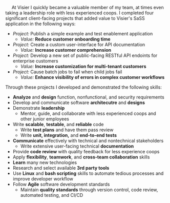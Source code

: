 &nbsp;&nbsp;&nbsp;&nbsp;
At Visier I quickly became a valuable member of my team, at times even taking a leadership role with less experienced coops. I completed four significant client-facing projects that added value to Visier's SaSS application in the following ways:
- *Project:* Publish a simple example and test enablement application
  - *Value:* **Reduce customer onboarding time**
- *Project:* Create a custom user-interface for API documentation
  - *Value:* **Increase customer comprehension**
- *Project:* Develop a new set of public-facing RESTful API endoints for enterprise customers
  - *Value:* **Increase customization for multi-tenant customers**
- *Project:* Cause batch jobs to fail when child jobs fail
  - *Value:* **Enhance visibility of errors in complex customer workflows**

Through these projects I developed and demonstrated the following skills:
- **Analyze** and **design** function, nonfunctional, and security requirements
- Develop and communicate software **architecutre** and **designs**
- Demonstrate **leadership**
  - Mentor, guide, and collaborate with less experienced coops and other junior employees
- Write **scalable**, **testable**, and **reliable** code
  - Write **test plans** and have them pass review
  - Write **unit, integration,** and **end-to-end tests**
- **Communicate** effectively with technical and nontechnical stakeholders
  - Write extensive user-facing technical **documentation**
- Provide **code review** with quality feedback for less experience coops
- Apply **flexibility**, **teamwork**, and **cross-team collaboration** skills
- **Learn** many new technologies
- Research and select available **3rd party tools**
- Use **Linux** and **bash scripting** skills to automate tedious processes and improve developer workflow
- Follow **Agile** software development standards
  - Maintain **quality standards** through version control, code review, automated testing, and CI/CD